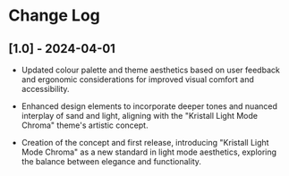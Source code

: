# Change Log

## [1.0] - 2024-04-01

-   Updated colour palette and theme aesthetics based on user feedback and ergonomic considerations for improved visual comfort and accessibility.

-   Enhanced design elements to incorporate deeper tones and nuanced interplay of sand and light, aligning with the "Kristall Light Mode Chroma" theme's artistic concept.

-   Creation of the concept and first release, introducing "Kristall Light Mode Chroma" as a new standard in light mode aesthetics, exploring the balance between elegance and functionality.
